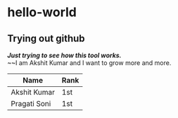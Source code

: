 # hello-world
## **Trying out github**
***Just trying to see how this tool works.***  
~~I am Akshit Kumar and I want to grow more and more.  

|Name|Rank|
|----|----|
|Akshit Kumar|1st|
|Pragati Soni|1st|
